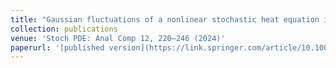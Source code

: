 ```yaml
---
title: "Gaussian fluctuations of a nonlinear stochastic heat equation in dimension two. "
collection: publications
venue: 'Stoch PDE: Anal Comp 12, 220–246 (2024)'
paperurl: '[published version](https://link.springer.com/article/10.1007/s40072-022-00282-6), [arxiv](https://arxiv.org/pdf/2204.13866.pdf)'
---
```

